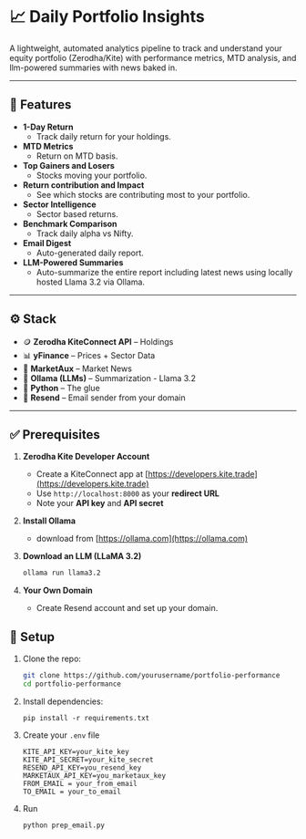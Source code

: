# 📈 Daily Portfolio Insights

A lightweight, automated analytics pipeline to track and understand your equity portfolio (Zerodha/Kite) with performance metrics, MTD analysis, and llm-powered summaries with news baked in.

---

## 🔧 Features

- **1-Day Return**
  - Track daily return for your holdings.
- **MTD Metrics**
  - Return on MTD basis.
- **Top Gainers and Losers**
  - Stocks moving your portfolio.
- **Return contribution and Impact**
  - See which stocks are contributing most to your portfolio.
- **Sector Intelligence**
  - Sector based returns.
- **Benchmark Comparison**
  - Track daily alpha vs Nifty.
- **Email Digest**
  - Auto-generated daily report.
- **LLM-Powered Summaries**
  - Auto-summarize the entire report including latest news using locally hosted Llama 3.2 via Ollama.

---

## ⚙️ Stack

- 🪙 **Zerodha KiteConnect API** – Holdings
- 📊 **yFinance** – Prices + Sector Data
- 📰 **MarketAux** – Market News
- 🧠 **Ollama (LLMs)** – Summarization - Llama 3.2
- 🐍 **Python** – The glue
- 📧 **Resend** – Email sender from your domain

---

## ✅ Prerequisites

1. **Zerodha Kite Developer Account**  
   - Create a KiteConnect app at [https://developers.kite.trade](https://developers.kite.trade)  
   - Use `http://localhost:8000` as your **redirect URL**  
   - Note your **API key** and **API secret**

2. **Install Ollama**  
   - download from [https://ollama.com](https://ollama.com)

3. **Download an LLM (LLaMA 3.2)**  
     ```bash
     ollama run llama3.2
     ```

4. **Your Own Domain**  
   - Create Resend account and set up your domain.

## 🚀 Setup

1. Clone the repo:
   ```bash
   git clone https://github.com/yourusername/portfolio-performance
   cd portfolio-performance
   ```
2. Install dependencies:
    ```
    pip install -r requirements.txt
    ```
3. Create your `.env` file
    ```
    KITE_API_KEY=your_kite_key
    KITE_API_SECRET=your_kite_secret
    RESEND_API_KEY=you_resend_key
    MARKETAUX_API_KEY=you_marketaux_key
    FROM_EMAIL = your_from_email
    TO_EMAIL = your_to_email
    ```
4. Run
    ```
    python prep_email.py
    ```
 
